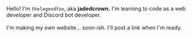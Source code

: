 Hello! I'm `thelegendfox`, aka **jadedcrown.** I'm learning to code as a web developer and Discord bot developer.<br>
<br>
I'm making my own website... soon-ish. I'll post a link when I'm ready.
